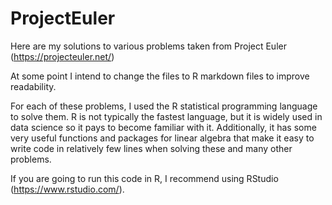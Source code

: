 # ProjectEuler
Here are my solutions to various problems taken from Project Euler (https://projecteuler.net/)

At some point I intend to change the files to R markdown files to improve readability.

For each of these problems, I used the R statistical programming language to solve them. R is not typically the fastest language, but it is widely used in data science so it pays to become familiar with it. Additionally, it has some very useful functions and packages for linear algebra that make it easy to write code in relatively few lines when solving these and many other problems.

If you are going to run this code in R, I recommend using RStudio (https://www.rstudio.com/). 
